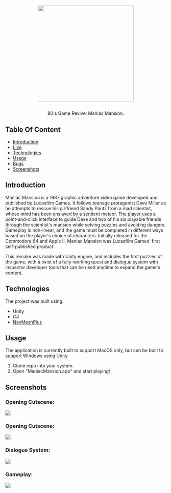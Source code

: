 <h1 align="center">
  <img src="https://i.imgur.com/34JLPMV.png" width="300"/>
  <p></p>
</h1>
  
<p align="center">80's Game Revive: Maniac Mansion.</p>

## Table Of Content
- [Introduction](#introduction)
- [Live](<https://riddlism.herokuapp.com> "Live View")
- [Technologies](#technologies)
- [Usage](#usage)
- [Bugs](https://github.com/Eliory09/Riddlism/issues "Issues Page")
- [Screenshots](#screenshots)

## Introduction
Maniac Mansion is a 1987 graphic adventure video game developed and published by Lucasfilm Games. It follows teenage protagonist Dave Miller as he attempts to rescue his girlfriend Sandy Pantz from a mad scientist, whose mind has been enslaved by a sentient meteor. The player uses a point-and-click interface to guide Dave and two of his six playable friends through the scientist's mansion while solving puzzles and avoiding dangers. Gameplay is non-linear, and the game must be completed in different ways based on the player's choice of characters. Initially released for the Commodore 64 and Apple II, Maniac Mansion was Lucasfilm Games' first self-published product.

This remake was made with Unity engine, and includes the first puzzles of the game, with a twist of a fully-working quest and dialogue system
with inspector developer tools that can be used anytime to expand the game's content.

## Technologies
The project was built using:
- Unity
- C#
- [NavMeshPlus](<https://github.com/h8man/NavMeshPlus> "NavMeshPlus repo")

## Usage
The application is currently built to support MacOS only, but can be built to support Windows using Unity.
1. Clone repo into your system.
2. Open "ManiacMansion.app" and start playing!

## Screenshots
<p align="center">
<h3>Opening Cutscene:</h3>
  <img src="blob:https://imgur.com/853660ca-d3df-4d4d-bd5d-45a8b7cc682a" />
<h3>Opening Cutscene:</h3>
  <img src="https://i.imgur.com/4J85BUo.png" />
<h3>Dialogue System:</h3>
  <img src="https://i.imgur.com/wKnSr3v.png" />
<h3>Gameplay:</h3>
  <img src="https://i.imgur.com/7rtFIdk.png" />
</p>

